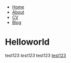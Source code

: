 <!DOCTYPE html>
<html>
    <head>
        <title>cnleelin page</title>
    </head>
    <body>
        <nav>
            <ul>
                <li><a href="/">Home</a></li>
                <li><a href="/about">About</a></li>
                <li><a href="/cv">CV</a></li>
                <li><a href="/blog">Blog</a></li>
            </ul>
        </nav>
        <div class="container">
            <div class="blurb">
                <h1>Helloworld</h1>
                <p>test123 <em>test123</em> test123 <a href="/about">test123</a></p>
            </div><!-- /.blurb -->
        </div><!-- /.container -->
        <footer>
